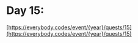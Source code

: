 # Day 15: 

[https://everybody.codes/event/{year}/quests/15](https://everybody.codes/event/{year}/quests/15)
